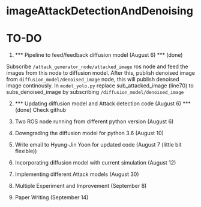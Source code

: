 # imageAttackDetectionAndDenoising

# TO-DO

1. *** Pipeline to feed/feedback diffusion model (August 6) *** (done)

Subscribe ``/attack_generator_node/attacked_image`` ros node and feed the images from this node to diffusion model. 
After this, publish denoised image from ``diffusion_model/denoised_image`` node, this will publish denoised image continously. In ``model_yolo.py`` replace sub_attacked_image (line70) to subs_denoised_image by subscribing ``/diffusion_model/denoised_image``

2. *** Updating diffusion model and Attack detection code (August 6) *** (done)
Check github

3. Two ROS node running from different python version (August 6)

4. Downgrading the diffusion model for python 3.6 (August 10)

5. Write email to Hyung-Jin Yoon for updated code (August 7 (little bit flexible))

6. Incorporating diffusion model with current simulation (August 12)

7. Implementing different Attack models (August 30)

8. Multiple Experiment and Improvement (September 8)

9. Paper Writing (September 14)